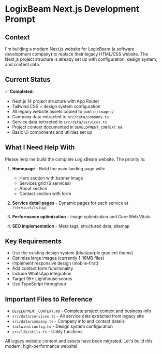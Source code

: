 # LogixBeam Next.js Development Prompt

## Context
I'm building a modern Next.js website for LogixBeam (a software development company) to replace their legacy HTML/CSS website. The Next.js project structure is already set up with configuration, design system, and content data.

## Current Status
✅ **Completed:**
- Next.js 14 project structure with App Router
- Tailwind CSS + design system configuration
- All legacy website assets copied to `public/images/`
- Company data extracted to `src/data/company.ts`
- Service data extracted to `src/data/services.ts`
- Project context documented in `DEVELOPMENT_CONTEXT.md`
- Basic UI components and utilities set up

## What I Need Help With
Please help me build the complete LogixBeam website. The priority is:

1. **Homepage** - Build the main landing page with:
   - Hero section with banner image
   - Services grid (6 services)
   - About section
   - Contact section with form

2. **Service detail pages** - Dynamic pages for each service at `/services/[slug]`

3. **Performance optimization** - Image optimization and Core Web Vitals

4. **SEO implementation** - Meta tags, structured data, sitemap

## Key Requirements
- Use the existing design system (blue/purple gradient theme)
- Optimize large images (currently 1-16MB files)
- Implement responsive design (mobile-first)
- Add contact form functionality
- Include WhatsApp integration
- Target 95+ Lighthouse scores
- Use TypeScript throughout

## Important Files to Reference
- `DEVELOPMENT_CONTEXT.md` - Complete project context and business info
- `src/data/services.ts` - All service data extracted from legacy site
- `src/data/company.ts` - Company info and contact details
- `tailwind.config.ts` - Design system configuration
- `src/lib/utils.ts` - Utility functions

All legacy website content and assets have been migrated. Let's build this modern, high-performance website! 